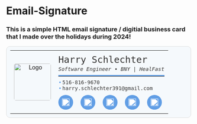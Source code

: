 # Email-Signature

### This is a simple HTML email signature / digitial business card that I made over the holidays during 2024!

 <table style="font-family: Arial, sans-serif; color: #333; width: 100%; max-width: 500px; border: 1px solid #dcdcdc; border-radius: 10px; background-color: #f5f9fc; padding: 10px;">
    <tr>
      <td style="padding: 10px; text-align: center; vertical-align: middle; width: 100px;">
        <a href="https://harryschlechter.netlify.app/" style="display: inline-block; text-decoration: none;">
          <img src="https://lh3.googleusercontent.com/pw/AP1GczN-evnqQXS4cpTeo0KR27o1ey2s_7c_ov7cKHY4wYjTLGe7FY2OXLS5ElRWD5lI12G9njKMRrTQW5dxaSquhKPjAYT-W70t99iNb7pAfN3rKqTrEaCY=w2400" alt="Logo" style="width: 100px; height: 100px; border-radius: 5px; transition: transform 0.3s ease;" onmouseover="this.style.transform='scale(1.25)'" onmouseout="this.style.transform='scale(1)'" />
        </a>
      </td>
      <td style="padding: 10px; vertical-align: middle;">
        <h2 style="margin: 0; font-size: 25px; font-weight: normal; color: #333; font-family: 'Lucida Console', monospace; margin-bottom:3px;">Harry Schlechter</h2>
        <em style="font-size: 14px; color: #333; font-family: 'Lucida Console', monospace;">Software Engineer • BNY | HealFast</em><br />
        <hr style="border: 0; border-top: 3px solid #619EE5; margin: 8px 0;" />
        <p style="margin: 2px; font-size: 14px; color: #555;"> 
          <strong style="color: #619EE5;">•</strong> 
          <a href="sms:+15168169670" style="color: #333; text-decoration: none; font-family: 'Lucida Console', monospace;" onmouseover="this.style.color='#619EE5'" onmouseout="this.style.color='#333'">516-816-9670</a><br />
          <strong style="color: #619EE5;">•</strong> 
          <a href="mailto:harry.schlechter391@gmail.com" style="color: #333; text-decoration: none; font-family: 'Lucida Console', monospace;" onmouseover="this.style.color='#619EE5'" onmouseout="this.style.color='#333'">harry.schlechter391@gmail.com</a><br />
        </p>
        <div style="margin-top: 10px; display: flex; flex-direction: row; align-items: center; gap: 20px;">
          <a href="https://harryschlechter.netlify.app/" style="display: inline-block; text-decoration: none;">
            <div style="width: 40px; height: 40px; background-color: #619EE5; border-radius: 50%; display: flex; justify-content: center; align-items: center; overflow: hidden; transition: transform 0.3s ease;" onmouseover="this.style.transform='scale(1.25)'" onmouseout="this.style.transform='scale(1)'">
              <img src="https://lh3.googleusercontent.com/pw/AP1GczPIKAg6h_yHIzQQZLLnewbDyhalCQiVLVMLSCS06DzlmNwHF6Tg9MMUwCSfP9WcRsMRRN7FMxqDB1n5_fjh7gD53B5kxYHu0mMkVcSV2rtZILDsyn0n=s256-p-k" alt="Link Icon" style="width: 20px; height: 20px; filter: brightness(0) invert(1); transition: transform 0.3s ease;" />
            </div>
          </a>  
          <a href="https://www.linkedin.com/in/harryschlechter/" style="display: inline-block; text-decoration: none;">
            <div style="width: 40px; height: 40px; background-color: #619EE5; border-radius: 50%; display: flex; justify-content: center; align-items: center; overflow: hidden; transition: transform 0.3s ease;" onmouseover="this.style.transform='scale(1.25)'" onmouseout="this.style.transform='scale(1)'">
              <img src="https://lh3.googleusercontent.com/pw/AP1GczNTjkh89WOyolBY-tE0v-KoStF3qlEToesEJNJ0616Q0wu468aMO4NwgtY_8c3uFJqDAj472q3aHOrThcwgIDAFBDNZpM1CfhlI37MeiqMgRa1sHjID=s50-p-k" alt="LinkedIn Icon" style="width: 20px; height: 20px; filter: brightness(0) invert(1); transition: transform 0.3s ease;" />
            </div>
          </a>
          <a href="https://github.com/Harry-Schlechter" style="display: inline-block; text-decoration: none;">
            <div style="width: 40px; height: 40px; background-color: #619EE5; border-radius: 50%; display: flex; justify-content: center; align-items: center; overflow: hidden; transition: transform 0.3s ease;" onmouseover="this.style.transform='scale(1.25)'" onmouseout="this.style.transform='scale(1)'">
              <img src="https://lh3.googleusercontent.com/pw/AP1GczNwLaisUpx-Z9dVkBj05DpM21CKhmnVGnYelgukbFIuycOHJz6sukW75PrEIYgzXRQJTq0MAp4NIomxGrwsaejOl83_SQECpUts4c8G0gUUBjxzrkXP=s30-p-k" alt="GitHub Icon" style="width: 20px; height: 20px; filter: brightness(0) invert(1); transition: transform 0.3s ease;" />
            </div>
          </a>
          <a href="https://drive.google.com/file/d/1hQRMWD1toqAyb3wLDcLScXcfzv52i9Ee/view" style="display: inline-block; text-decoration: none;">
            <div style="width: 40px; height: 40px; background-color: #619EE5; border-radius: 50%; display: flex; justify-content: center; align-items: center; overflow: hidden; transition: transform 0.3s ease;" onmouseover="this.style.transform='scale(1.25)'" onmouseout="this.style.transform='scale(1)'">
              <img src="https://lh3.googleusercontent.com/pw/AP1GczPGGOuaQEx0e8JpaSDFh-haLeUv_CBbtaLADlFLtyljmw5eCkTOVRRPhB_7rJjATzTHVc1iEoiL0utbNR3JkF3iZSHbFjcU0P7RP8o9Rz99q1zKgtWz=s50-p-k" alt="Resume Icon" style="width: 20px; height: 20px; filter: brightness(0) invert(1); transition: transform 0.3s ease;" />
            </div>
          </a>
          <a href="mailto:harry.schlechter391@gmail.com" style="display: inline-block; text-decoration: none;">
            <div style="width: 40px; height: 40px; background-color: #619EE5; border-radius: 50%; display: flex; justify-content: center; align-items: center; overflow: hidden; transition: transform 0.3s ease;" onmouseover="this.style.transform='scale(1.25)'" onmouseout="this.style.transform='scale(1)'">
              <img src="https://lh3.googleusercontent.com/pw/AP1GczMauh3jB-otBn9tTXzj9TaN104oXG2YLD51Va_-IWpiyI0yXaNqhdxQL5Lu6ibsiaVExmWRYGoDNn1XIuORA7PalGvNY8NBnglFuoXmE48nF_ici7J5=s30-p-k" alt="Email Icon" style="width: 20px; height: 20px; filter: brightness(0) invert(1); transition: transform 0.3s ease;" />
            </div>
          </a>
        </div>
      </td>
    </tr>
  </table> 